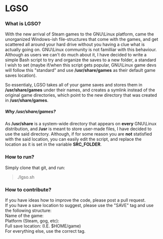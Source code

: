 LGSO
====

### What is LGSO?

With the new arrival of Steam games to the GNU\Linux platform, came the unorganized Windows-ish file-structures that come with the games, and get scattered all around your hard drive without you having a clue what is actually going on.
GNU\Linux community is not familliar with this behaviour.  
Although as users we can't do much about it, I have decided to write a simple Bash script to try and organize the saves to a new folder, a standard I wish to set (maybe if/when this script gets popular, GNU\Linux game devs will follow this "standard" and use **/usr/share/games** as their default game saves location).  
  
So essentialy, LGSO takes all of your game saves and stores them in **/usr/share/games** under their names, and creates a symlink instead of the original game directories, which point to the new directory that was created in **/usr/share/games**.

##### Why /usr/share/games?
As **/usr/share** is a system-wide directory that appears on **every** GNU\Linux distribution, and **/usr** is meant to store user-made files, I have decided to use the said directory. Although, if for some reason you are **not** statisfied with the said location, you can easily edit the script, and replace the location as it is set in the variable **SRC_FOLDER**.

### How to run?
Simply clone that git, and run:
> ./lgso.sh

### How to contribute?
If you have ideas how to improve the code, please post a pull request.  
If you have a save location to suggest, please use the "SAVE" tag and use the following structure:  
Name of the game:  
Platform (Steam, gog, etc):  
Full save location: (I.E. $HOME/game)  
For everything else, use the correct tag.
